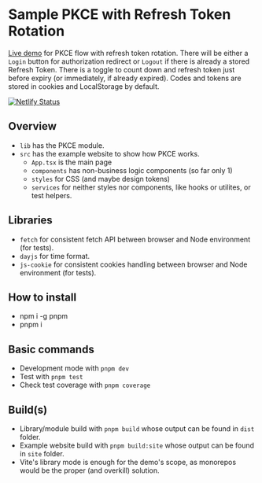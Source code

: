 # Sample PKCE with Refresh Token Rotation

[Live demo](https://marvelous-cheesecake-c2f667.netlify.app/) for PKCE flow with refresh token rotation. There will be either a `Login` button for authorization redirect or `Logout` if there is already a stored Refresh Token. There is a toggle to count down and refresh token just before expiry (or immediately, if already expired). Codes and tokens are stored in cookies and LocalStorage by default.

[![Netlify Status](https://api.netlify.com/api/v1/badges/fd7ef859-c484-4db3-99be-e143ff1ed188/deploy-status)](https://app.netlify.com/sites/marvelous-cheesecake-c2f667/deploys)

## Overview

- `lib` has the PKCE module.
- `src` has the example website to show how PKCE works.
  - `App.tsx` is the main page
  - `components` has non-business logic components (so far only 1)
  - `styles` for CSS (and maybe design tokens)
  - `services` for neither styles nor components, like hooks or utilites, or test helpers.

## Libraries
- `fetch` for consistent fetch API between browser and Node environment (for tests).
- `dayjs` for time format.
- `js-cookie` for consistent cookies handling between browser and Node environment (for tests).

## How to install

- npm i -g pnpm
- pnpm i

## Basic commands

- Development mode with `pnpm dev`
- Test with `pnpm test`
- Check test coverage with `pnpm coverage`

## Build(s)

- Library/module build with `pnpm build` whose output can be found in `dist` folder.
- Example website build with `pnpm build:site` whose output can be found in `site` folder.
- Vite's library mode is enough for the demo's scope, as monorepos would be the proper (and overkill) solution.
